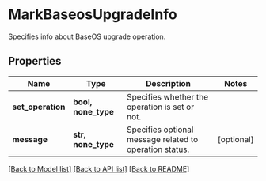 # MarkBaseosUpgradeInfo

Specifies info about BaseOS upgrade operation.

## Properties
Name | Type | Description | Notes
------------ | ------------- | ------------- | -------------
**set_operation** | **bool, none_type** | Specifies whether the operation is set or not. | 
**message** | **str, none_type** | Specifies optional message related to operation status. | [optional] 

[[Back to Model list]](../README.md#documentation-for-models) [[Back to API list]](../README.md#documentation-for-api-endpoints) [[Back to README]](../README.md)


